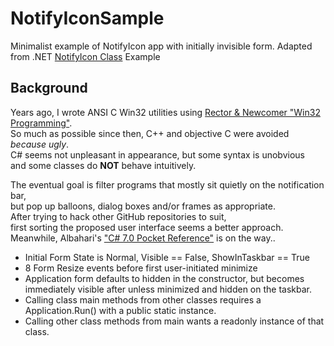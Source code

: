 # NotifyIconSample
Minimalist example of NotifyIcon app with initially invisible form.  Adapted from .NET [NotifyIcon Class](https://docs.microsoft.com/en-us/dotnet/api/system.windows.forms.notifyicon?view=netframework-4.7.2) Example
## Background
Years ago, I wrote ANSI C Win32 utilities using [Rector & Newcomer "Win32 Programming"](https://www.amazon.com/dp/B006PU8B8C).  
So much as possible since then, C++ and objective C  were avoided *because ugly*.  
C# seems not unpleasant in appearance, but some syntax is unobvious  
and some classes do __NOT__ behave intuitively.

The eventual goal is filter programs that mostly sit quietly on the notification bar,  
but pop up balloons, dialog boxes and/or frames as appropriate.  
After trying to hack other GitHub repositories to suit,  
first sorting the proposed user interface seems a better approach.  
Meanwhile, Albahari's ["C# 7.0 Pocket Reference"](https://www.amazon.com/gp/product/1491988533) is on the way..  
* Initial Form State is Normal, Visible == False, ShowInTaskbar == True 
* 8 Form Resize events before first user-initiated minimize
* Application form defaults to hidden in the constructor,
  but becomes immediately visible after unless minimized and hidden on the taskbar.
* Calling class main methods from other classes requires a Application.Run() with a public static instance.
* Calling other class methods from main wants a readonly instance of that class.
